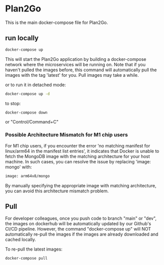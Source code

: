 # Plan2Go
This is the main docker-compose file for Plan2Go.


## run locally
```bash
docker-compose up
```
This will start the Plan2Go application by building a docker-compose network where the microservices 
will be running on. Note that if you haven't pulled the images before, this command will 
automatically pull the images with the tag 'latest' for you. Pull images may take a while.

or to run it in detached mode:
```bash
docker-compose up -d
```
to stop:
```bash
docker-compose down
```
or "Control/Command+C"

### Possible Architecture Mismatch for M1 chip users
For M1 chip users, if you encounter the error 'no matching manifest for linux/arm64 in the manifest list entries', it indicates that Docker is unable to fetch the MongoDB image with the matching architecture for your host machine. In such cases, you can resolve the issue by replacing 'image: mongo' with:
```bash
image: arm64v8/mongo
```
By manually specifying the appropriate image with matching architecture, you can avoid this architecture mismatch problem.

## Pull
For developer colleagues, once you push code to branch "main" or "dev", the images on dockerhub 
will be automatically updated by our Github's CI/CD pipeline. However, the command "docker-compose up" 
will NOT automatically re-pull the images if the images are already downloaded and cached locally.

To re-pull the latest images:
```bash
docker-compose pull
```

